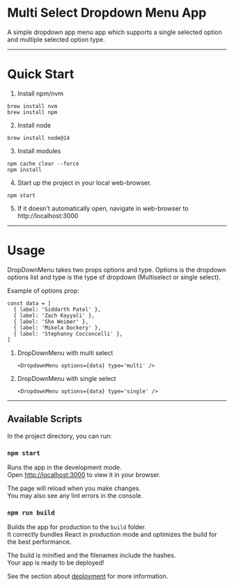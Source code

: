 # Multi Select Dropdown Menu App
A simple dropdown app menu app which supports a single selected option and multiple selected option type.

---
# Quick Start
1. Install npm/nvm
```
brew install nvm 
brew install npm
```

2. Install node
```
brew install node@14
```
3. Install modules
```
npm cache clear --force
npm install
```
4. Start up the project in your local web-browser.
```
npm start
```
5. If it doesn't automatically open, navigate in web-browser to http://localhost:3000
---

# Usage
DropDownMenu takes two props options and type. Options is the dropdown options list and type is the type of dropdown (Multiselect or single select). 

Example of options prop:
```
const data = [
  { label: 'Siddarth Patel' },
  { label: 'Zach Kayyali' },
  { label: 'Sho Weimer' },
  { label: 'Mikela Dockery' },
  { label: 'Stephanny Cocconcelli' },
]

```

1. DropDownMenu with multi select
    ```
    <DropdownMenu options={data} type='multi' />
    ```
2. DropDownMenu with single select
    ```
    <DropdownMenu options={data} type='single' />
    ```

---
## Available Scripts

In the project directory, you can run:

### `npm start`

Runs the app in the development mode.\
Open [http://localhost:3000](http://localhost:3000) to view it in your browser.

The page will reload when you make changes.\
You may also see any lint errors in the console.

### `npm run build`

Builds the app for production to the `build` folder.\
It correctly bundles React in production mode and optimizes the build for the best performance.

The build is minified and the filenames include the hashes.\
Your app is ready to be deployed!

See the section about [deployment](https://facebook.github.io/create-react-app/docs/deployment) for more information.

